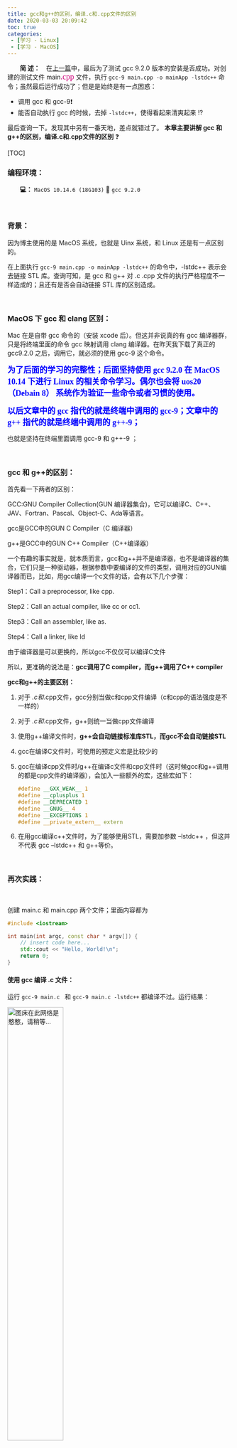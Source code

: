 ```yaml
---
title: gcc和g++的区别，编译.c和.cpp文件的区别
date: 2020-03-03 20:09:42
toc: true
categories: 
 - [学习 - Linux]
 - [学习 - MacOS]
---
```




　　**简  述：**　在[上一篇](https://blog.csdn.net/qq_33154343/article/details/104639656)中，最后为了测试 gcc 9.2.0 版本的安装是否成功。对创建的测试文件 main<font color=#D0087E size=4 face="幼圆">.cpp</font> 文件，执行 `gcc-9 main.cpp -o mainApp -lstdc++` 命令；虽然最后运行成功了；但是是始终是有一点困惑：

- 调用 gcc 和 gcc-9❗️
- 能否自动执行 gcc 的时候，去掉 `-lstdc++`，使得看起来清爽起来 ⁉️

最后查询一下。发现其中另有一番天地，差点就错过了。 **本章主要讲解 gcc 和 g++的区别，编译.c和.cpp文件的区别** ❓

<!-- more -->

[TOC]

### 编程环境：

　　**💻：**  `MacOS 10.14.6 (18G103)` 📎 `gcc 9.2.0`

<br>

### 背景：

因为博主使用的是 MacOS 系统，也就是 Uinx 系统，和 Linux 还是有一点区别的。

在上面执行 `gcc-9 main.cpp -o mainApp -lstdc++` 的命令中，-lstdc++ 表示会去链接 STL 库。查询可知，是 gcc 和 g++ 对 .c .cpp 文件的执行严格程度不一样造成的；且还有是否会自动链接 STL 库的区别造成。

<br>

### MacOS 下 gcc 和 clang 区别：

Mac 在是自带 gcc 命令的（安装 xcode 后）。但这并非说真的有 gcc 编译器群，只是将终端里面的命令 gcc 映射调用 clang 编译器。在昨天我下载了真正的 gcc9.2.0 之后，调用它，就必须的使用 gcc-9 这个命令。



<font color=#0000FF size=4 face="幼圆">**为了后面的学习的完整性；后面坚持使用 gcc 9.2.0 在 MacOS 10.14 下进行 Linux 的相关命令学习。偶尔也会将 uos20（Debain 8） 系统作为验证一些命令或者习惯的使用。**</font> 



<font color=#0000FF size=4 face="幼圆">**以后文章中的 gcc 指代的就是终端中调用的 gcc-9；文章中的 g++ 指代的就是终端中调用的 g++-9；**</font>



也就是坚持在终端里面调用 gcc-9 和 g++-9 ；

<br>

### gcc 和 g++的区别：

首先看一下两者的区别：

GCC:GNU Compiler Collection(GUN 编译器集合)，它可以编译C、C++、JAV、Fortran、Pascal、Object-C、Ada等语言。

gcc是GCC中的GUN C Compiler（C 编译器）

g++是GCC中的GUN C++ Compiler（C++编译器）

一个有趣的事实就是，就本质而言，gcc和g++并不是编译器，也不是编译器的集合，它们只是一种驱动器，根据参数中要编译的文件的类型，调用对应的GUN编译器而已，比如，用gcc编译一个c文件的话，会有以下几个步骤：

Step1：Call a preprocessor, like cpp.

Step2：Call an actual compiler, like cc or cc1.

Step3：Call an assembler, like as.

Step4：Call a linker, like ld

由于编译器是可以更换的，所以gcc不仅仅可以编译C文件

所以，更准确的说法是：**gcc调用了C compiler，而g++调用了C++ compiler**

**gcc和g++的主要区别：** 

1. 对于 *.c和*.cpp文件，gcc分别当做c和cpp文件编译（c和cpp的语法强度是不一样的）

2. 对于 *.c和*.cpp文件，g++则统一当做cpp文件编译

3. 使用g++编译文件时，**g++会自动链接标准库STL，而gcc不会自动链接STL**

4. gcc在编译C文件时，可使用的预定义宏是比较少的

5. gcc在编译cpp文件时/g++在编译c文件和cpp文件时（这时候gcc和g++调用的都是cpp文件的编译器），会加入一些额外的宏，这些宏如下：

   ```cpp
   #define __GXX_WEAK__ 1
   #define __cplusplus 1
   #define __DEPRECATED 1
   #define __GNUG__ 4
   #define __EXCEPTIONS 1
   #define __private_extern__ extern
   ```

6. 在用gcc编译c++文件时，为了能够使用STL，需要加参数 –lstdc++ ，但这并不代表 gcc –lstdc++ 和 g++等价。

<br>

### 再次实践：

<br>

创建 main.c 和 main.cpp 两个文件；里面内容都为

```cpp
#include <iostream>

int main(int argc, const char * argv[]) {
    // insert code here...
    std::cout << "Hello, World!\n";
    return 0;
}
```



#### 使用 gcc 编译 .c 文件：

运行 `gcc-9 main.c ` 和 `gcc-9 main.c -lstdc++` 都编译不过。运行结果：

  <img src="https://raw.githubusercontent.com/touwoyimuli/FigureBed/blog-imange/img02/mark_Snip20200303_204442.png" width="50%" alt="图床在此网络是憨憨，请稍等..."/>

**结论：** 即使添加 -lstdc++ 依旧报错，因为 iostream 是属于 c++的内容，*.c 文件使用 gcc 会当做 C语言的严格程度和范围来编译。<font color=#FF0000  size=4 face="幼圆">**c语言** 应该用 stdio.h，**c++** 才用 iostream</font> 



#### 使用 gcc 编译 .cpp 文件：

运行 `gcc-9 main.cpp` 编译失败；运行 `gcc-9 main.cpp -lstdc++` 编译运行成功。运行结果如下：

  <img src="https://raw.githubusercontent.com/touwoyimuli/FigureBed/blog-imange/img02/mark_Snip20200303_205222.png" width="70%" alt="图床在此网络是憨憨，请稍等..."/>

**结论：**  gcc 都是 将 cpp 按照 c++ 的严格程度和范围来编译，但是不会自动链接 STL 库。



#### 使用 g++ 编译 .c 文件：

运行命令，运行结果：

  <img src="https://raw.githubusercontent.com/touwoyimuli/FigureBed/blog-imange/img02/mark_Snip20200303_210956.png" width="50%" alt="图床在此网络是憨憨，请稍等..."/>

**结论：** g++ 将 .c 按照 c++ 的严格程度和范围来编译，且会自动链接 STL 库。



#### 使用 g++ 编译 .cpp 文件「推荐」：

运行 `g++-9 main.cpp`，简直太清爽了。运行结果：

  <img src="https://raw.githubusercontent.com/touwoyimuli/FigureBed/blog-imange/img02/mark_Snip20200303_210444.png" width="50%" alt="图床在此网络是憨憨，请稍等..."/>

**结论:**  g++ 用来编译 .cpp 文件是最为清爽的和合适的。

<br>

### 总结：

gcc 和 g++ 都是根据 文件的后缀名称 .c .cpp；来判断是否以 C语言 还是 c++ 来编译文件。

且**g++会自动链接标准库STL，而gcc不会自动链接STL** 。



以后更推荐使用 g++。

<br>

### 源码下载：

[02_c_cpp](https://github.com/touwoyimuli/linuxExample/tree/master/02_c_cpp) 

**参考文章：**

[https://www.zhihu.com/question/20940822/answer/536826078](https://www.zhihu.com/question/20940822/answer/536826078) 

<br>

> <font color=#D0087E  size=4 face="幼圆">**📌本篇的[csdn](https://blog.csdn.net/qq_33154343)/[github.io](https://touwoyimuli.github.io/)同步博文:** </font>  [gcc和g++的区别，编译.c和.cpp文件的区别](https://blog.csdn.net/qq_33154343/article/details/104645129)





